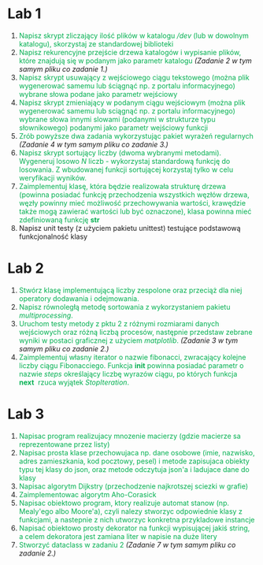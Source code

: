 # Lab 1
1.  <font color="#00b050">Napisz skrypt zliczający ilość plików w katalogu _/dev_ (lub w dowolnym katalogu), skorzystaj ze standardowej biblioteki</font>
2.  <font color="#00b050">Napisz rekurencyjne przejście drzewa katalogów i wypisanie plików, które znajdują się w podanym jako parametr katalogu</font> *(Zadanie 2 w tym samym pliku co zadanie 1.)*
3.  <font color="#00b050">Napisz skrypt usuwający z wejściowego ciągu tekstowego (można plik wygenerować samemu lub ściągnąć np. z portalu informacyjnego) wybrane słowa podane jako parametr wejściowy</font>
4.  <font color="#00b050">Napisz skrypt zmieniający w podanym ciągu wejściowym (można plik wygenerować samemu lub sciągnąć np. z portalu informacyjnego) wybrane słowa innymi slowami (podanymi w strukturze typu słownikowego) podanymi jako parametr wejściowy funkcji</font>
5.  <font color="#00b050">Zrób powyższe dwa zadania wykorzystując pakiet wyrażeń regularnych</font> *(Zadanie 4 w tym samym pliku co zadanie 3.)*
6.  <font color="#00b050">Napisz skrypt sortujący liczby (dwoma wybranymi metodami). Wygeneruj losowo _N_ liczb - wykorzystaj standardową funkcję do losowania. Z wbudowanej funkcji sortującej korzystaj tylko w celu weryfikacji wyników.</font>
7.  <font color="#00b050">Zaimplementuj klasę, która będzie realizowała strukturę drzewa (powinna posiadać funkcję przechodzenia wszystkich węzłów drzewa, węzły powinny mieć możliwość przechowywania wartości, krawędzie także mogą zawierać wartości lub być oznaczone), klasa powinna mieć zdefiniowaną funkcję __str__</font>
8. Napisz unit testy (z użyciem pakietu unittest) testujące podstawową funkcjonalność klasy
# Lab 2
1.  <font color="#00b050">Stwórz klasę implementującą liczby zespolone oraz przeciąż dla niej operatory dodawania i odejmowania.</font>
2.  <font color="#00b050">Napisz równoległą metodę sortowania z wykorzystaniem pakietu _multiprocessing_.</font>
3.  <font color="#00b050">Uruchom testy metody z pktu 2 z różnymi rozmiarami danych wejściowych oraz różną liczbą procesów, następnie przedstaw zebrane wyniki w postaci graficznej z użyciem _matplotlib_.</font> *(Zadanie 3 w tym samym pliku co zadanie 2.)*
4.  <font color="#00b050">Zaimplementuj własny iterator o nazwie fibonacci, zwracający kolejne liczby ciągu Fibonacciego. Funkcja __init__ powinna posiadać parametr o nazwie _steps_ określający liczbę wyrazów ciągu, po których funkcja  __next__  rzuca wyjątek _StopIteration_.</font>
# Lab 3
1. <font color="#00b050">Napisac program realizujacy mnozenie macierzy (gdzie macierze sa reprezentowane przez listy)  </font>
2. <font color="#00b050">Napisac prosta klase przechowujaca np. dane osobowe (imie, nazwisko, adres zamieszkania, kod pocztowy, pesel) i metode zapisujaca obiekty typu tej klasy do json, oraz metode odczytuja json'a i ladujace dane do klasy</font>  
3. <font color="#00b050">Napisac algorytm Dijkstry (przechodzenie najkrotszej sciezki w grafie)  </font>
4. <font color="#00b050">Zaimplementowac algorytm Aho-Corasick  </font>
5. <font color="#00b050">Napisac obiektowo program, ktory realizuje automat stanow (np. Mealy'ego albo Moore'a), czyli nalezy stworzyc odpowiednie klasy z funkcjami, a nastepnie z nich utworzyc konkretna przykladowe instancje</font>  
6. <font color="#00b050">Napisać obiektowo prosty dekorator na funkcji wypisującej jakiś string, a celem dekoratora jest zamiana liter w napisie na duże litery  </font>
7. <font color="#00b050">Stworzyć dataclass w zadaniu 2</font> *(Zadanie 7 w tym samym pliku co zadanie 2.)*
